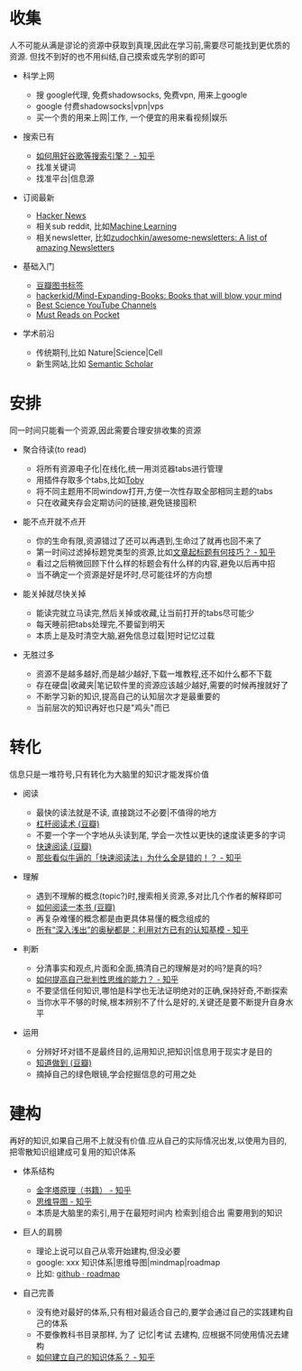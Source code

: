 # 收集
人不可能从满是谬论的资源中获取到真理,因此在学习前,需要尽可能找到更优质的资源. 但找不到好的也不用纠结,自己摸索或先学别的即可

- 科学上网
	- 搜 google代理, 免费shadowsocks, 免费vpn, 用来上google
	- google 付费shadowsocks|vpn|vps
	- 买一个贵的用来上网|工作, 一个便宜的用来看视频|娱乐

- 搜索已有
	- [如何用好谷歌等搜索引擎？ - 知乎](https://www.zhihu.com/question/20161362)
	- 找准关键词
	- 找准平台|信息源

- 订阅最新
	- [Hacker News](https://news.ycombinator.com/)
	- 相关sub reddit, 比如[Machine Learning](https://www.reddit.com/r/MachineLearning/)
	- 相关newsletter, 比如[zudochkin/awesome-newsletters: A list of amazing Newsletters](https://github.com/zudochkin/awesome-newsletters)

- 基础入门
	- [豆瓣图书标签](https://book.douban.com/tag/?view=type&icn=index-sorttags-all)
	- [hackerkid/Mind-Expanding-Books: Books that will blow your mind](https://github.com/hackerkid/Mind-Expanding-Books)
	- [Best Science YouTube Channels](https://www.channelshunt.com/category/Science/)
	- [Must Reads on Pocket](https://getpocket.com/explore/must-reads)
	
- 学术前沿
	- 传统期刊,比如 Nature|Science|Cell
	- 新生网站,比如 [Semantic Scholar](https://www.semanticscholar.org/)

# 安排
同一时间只能看一个资源,因此需要合理安排收集的资源

- 聚合待读(to read)
	- 将所有资源电子化|在线化,统一用浏览器tabs进行管理
	- 用插件存取多个tabs,比如[Toby](https://www.gettoby.com/)
	- 将不同主题用不同window打开,方便一次性存取全部相同主题的tabs
	- 只在收藏夹存会定期访问的链接,避免链接囤积

- 能不点开就不点开
	- 你的生命有限,资源错过了还可以再遇到,生命过了就再也回不来了
	- 第一时间过滤掉标题党类型的资源,比如[文章起标题有何技巧？ - 知乎](https://www.zhihu.com/question/19736817)
	- 看过之后稍微回顾下什么样的标题会有什么样的内容,避免以后再中招
	- 当不确定一个资源是好是坏时,尽可能往坏的方向想

- 能关掉就尽快关掉
	- 能读完就立马读完,然后关掉或收藏,让当前打开的tabs尽可能少
	- 每天睡前把tabs处理完,不要留到明天
	- 本质上是及时清空大脑,避免信息过载|短时记忆过载

- 无胜过多
	- 资源不是越多越好,而是越少越好,下载一堆教程,还不如什么都不下载
	- 存在硬盘|收藏夹|笔记软件里的资源应该越少越好,需要的时候再搜就好了
	- 不断学习新的知识,提高自己的认知层次才是最重要的
	- 当前层次的知识再好也只是"鸡头"而已

# 转化
信息只是一堆符号,只有转化为大脑里的知识才能发挥价值

- 阅读
	- 最快的读法就是不读, 直接跳过不必要|不值得的地方
	- [杠杆阅读术 (豆瓣)](https://book.douban.com/subject/4169625/)
	- 不要一个字一个字地从头读到尾, 学会一次性以更快的速度读更多的字词
	- [快速阅读 (豆瓣)](https://book.douban.com/subject/3916049/)
	- [那些看似牛逼的「快速阅读法」为什么全是错的！？ - 知乎](https://zhuanlan.zhihu.com/p/25016482)

- 理解
	- 遇到不理解的概念(topic?)时,搜索相关资源,多对比几个作者的解释即可
	- [如何阅读一本书 (豆瓣)](https://book.douban.com/subject/1013208/)
	- 再复杂难懂的概念都是由更具体易懂的概念组成的
	- [所有“深入浅出”的奥秘都是：利用对方已有的认知基模 - 知乎](https://www.zhihu.com/question/28751773/answer/45548874)

- 判断
	- 分清事实和观点,片面和全面,搞清自己的理解是对的吗?是真的吗?
	- [如何提高自己批判性思维的能力？ - 知乎](https://www.zhihu.com/question/20220129)
	- 不要坚信任何知识,哪怕是科学也无法证明绝对的正确,保持好奇,不断探索
	- 当你水平不够的时候,根本辨别不了什么是好的,关键还是要不断提升自身水平

- 运用
	- 分辨好坏对错不是最终目的,运用知识,把知识|信息用于现实才是目的
	- [知道做到 (豆瓣)](https://book.douban.com/subject/26674196/)
	- 摘掉自己的绿色眼镜,学会挖掘信息的可用之处

# 建构
再好的知识,如果自己用不上就没有价值.应从自己的实际情况出发,以使用为目的,把零散知识组建成可复用的知识体系

- 体系结构
	- [金字塔原理（书籍） - 知乎](https://www.zhihu.com/topic/20012241/top-answers)
	- [思维导图 - 知乎](https://www.zhihu.com/topic/19626558/top-answers)
	- 本质是大脑里的索引,用于在最短时间内 检索到|组合出 需要用到的知识

- 巨人的肩膀
	- 理论上说可以自己从零开始建构,但没必要
	- google: xxx 知识体系|思维导图|mindmap|roadmap
	- 比如: [github · roadmap](https://github.com/search?utf8=%E2%9C%93&q=roadmap)

- 自己完善
	- 没有绝对最好的体系,只有相对最适合自己的,要学会通过自己的实践建构自己的体系
	- 不要像教科书目录那样, 为了 记忆|考试 去建构, 应根据不同使用情况去建构
	- [如何建立自己的知识体系？ - 知乎](https://www.zhihu.com/question/19591121)
